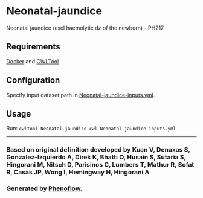 # Neonatal-jaundice

Neonatal jaundice (excl haemolytic dz of the newborn) - PH217

## Requirements

[Docker](https://docs.docker.com/install/) and [CWLTool](https://github.com/common-workflow-language/cwltool#install)

## Configuration

Specify input dataset path in [Neonatal-jaundice-inputs.yml](Neonatal-jaundice-inputs.yml).

## Usage

Run: `cwltool Neonatal-jaundice.cwl Neonatal-jaundice-inputs.yml`

***

### Based on original definition developed by Kuan V, Denaxas S, Gonzalez-Izquierdo A, Direk K, Bhatti O, Husain S, Sutaria S, Hingorani M, Nitsch D, Parisinos C, Lumbers T, Mathur R, Sofat R, Casas JP, Wong I, Hemingway H, Hingorani A
### Generated by [Phenoflow](https://kclhi.org/phenoflow).
